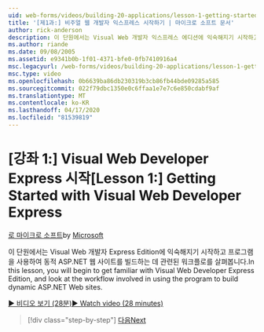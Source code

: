 ```yaml
---
uid: web-forms/videos/building-20-applications/lesson-1-getting-started-with-visual-web-developer-express
title: '[제1과:] 비주얼 웹 개발자 익스프레스 시작하기 | 마이크로 소프트 문서'
author: rick-anderson
description: 이 단원에서는 Visual Web 개발자 익스프레스 에디션에 익숙해지기 시작하고 프로그램을 사용하여 dyn을 빌드하는 데 관련된 워크플로우를 살펴봅니다.
ms.author: riande
ms.date: 09/08/2005
ms.assetid: e9341b0b-1f01-4371-bfe0-0fb7410916a4
msc.legacyurl: /web-forms/videos/building-20-applications/lesson-1-getting-started-with-visual-web-developer-express
msc.type: video
ms.openlocfilehash: 0b6639ba86db230319b3cb86fb44bde09285a585
ms.sourcegitcommit: 022f79dbc1350e0c6ffaa1e7e7c6e850cdabf9af
ms.translationtype: MT
ms.contentlocale: ko-KR
ms.lasthandoff: 04/17/2020
ms.locfileid: "81539819"
---
```

# <a name="lesson-1-getting-started-with-visual-web-developer-express"></a><span data-ttu-id="4c689-103">[강좌 1:] Visual Web Developer Express 시작</span><span class="sxs-lookup"><span data-stu-id="4c689-103">[Lesson 1:] Getting Started with Visual Web Developer Express</span></span>

<span data-ttu-id="4c689-104">[로 마이크로 소프트](https://github.com/microsoft)</span><span class="sxs-lookup"><span data-stu-id="4c689-104">by [Microsoft](https://github.com/microsoft)</span></span>

<span data-ttu-id="4c689-105">이 단원에서는 Visual Web 개발자 Express Edition에 익숙해지기 시작하고 프로그램을 사용하여 동적 ASP.NET 웹 사이트를 빌드하는 데 관련된 워크플로를 살펴봅니다.</span><span class="sxs-lookup"><span data-stu-id="4c689-105">In this lesson, you will begin to get familiar with Visual Web Developer Express Edition, and look at the workflow involved in using the program to build dynamic ASP.NET Web sites.</span></span>

[<span data-ttu-id="4c689-106">&#9654; 비디오 보기 (28분)</span><span class="sxs-lookup"><span data-stu-id="4c689-106">&#9654; Watch video (28 minutes)</span></span>](https://channel9.msdn.com/Blogs/ASP-NET-Site-Videos/lesson-1-getting-started-with-visual-web-developer-express)

> [!div class="step-by-step"]
> [<span data-ttu-id="4c689-107">다음</span><span class="sxs-lookup"><span data-stu-id="4c689-107">Next</span></span>](lesson-2-creating-a-web-forms-user-interface.md)
